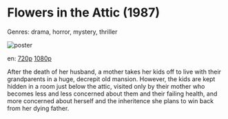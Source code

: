# Flowers in the Attic (1987)

Genres: drama, horror, mystery, thriller

![poster](http://image.tmdb.org/t/p/w500/iWjTabMSFvoeqWVctwi34q3wGrr.jpg)

en:
  [720p](magnet:?xt=urn:btih:48303207893f705a6479a0f578d234d934e4e3d0&dn=Flowers+in+the+Attic+(1987)&tr=udp%3A%2F%2Ftracker.yify-torrents.com%2Fannounce&tr=udp%3A%2F%2Fopen.demonii.com%3A1337%2Fannounce&tr=udp%3A%2F%2Fexodus.desync.com%3A6969&tr=udp%3A%2F%2Ftracker.istole.it%3A80&tr=udp%3A%2F%2Ftracker.publicbt.com%3A80&tr=udp%3A%2F%2Ftracker.publichd.eu%3A80%2Fannounce&tr=udp%3A%2F%2Ftracker.openbittorrent.com%3A80%2Fannounce&tr=udp%3A%2F%2Fcoppersurfer.tk%3A6969%2Fannounce)
  [1080p](magnet:?xt=urn:btih:37E618A27E0655E41408392867C864D9A96A68C8&tr=udp://glotorrents.pw:6969/announce&tr=udp://tracker.opentrackr.org:1337/announce&tr=udp://torrent.gresille.org:80/announce&tr=udp://tracker.openbittorrent.com:80&tr=udp://tracker.coppersurfer.tk:6969&tr=udp://tracker.leechers-paradise.org:6969&tr=udp://p4p.arenabg.ch:1337&tr=udp://tracker.internetwarriors.net:1337)
  


After the death of her husband, a mother takes her kids off to live with their grandparents in a huge, decrepit old mansion. However, the kids are kept hidden in a room just below the attic, visited only by their mother who becomes less and less concerned about them and their failing health, and more concerned about herself and the inheritence she plans to win back from her dying father.